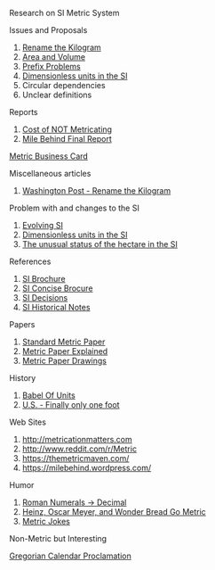 
Research on SI Metric System

Issues and Proposals

1. [Rename the Kilogram](proposals/RenameKilogram.txt)
1. [Area and Volume](proposals/AreaAndVolume.md)
1. [Prefix Problems](proposals/Prefixes.md)
1. [Dimensionless units in the SI](research/Mohr_2015_Metrologia_52_40.pdf)
1. Circular dependencies
1. Unclear definitions


Reports

1. [Cost of NOT Metricating](research/CostOfNonMetrication.pdf)
1. [Mile Behind Final Report](reports/MileBehind-sst-final-3.pdf)

[Metric Business Card](personal/MetricBusinessCard-v1.pdf)

Miscellaneous articles

1. [Washington Post - Rename the Kilogram](https://www.washingtonpost.com/opinions/while-youre-changing-the-kilogram-maybe-change-the-name-too/2017/07/12/19f9501e-6585-11e7-94ab-5b1f0ff459df_story.html)

Problem with and changes to the SI

1. [Evolving SI](research/Brown_2020_Metrologia_57_023001.pdf)
1. [Dimensionless units in the SI](research/Mohr_2015_Metrologia_52_40.pdf)
1. [The unusual status of the hectare in the SI](research/Brown_2022_Metrologia_59_062101.pdf)

References

1. [SI Brochure](references/SI-Brochure-9-EN.pdf)
1. [SI Concise Brocure](references/SI-Brochure-9-concise-EN.pdf)
1. [SI Decisions](references/si-brochure-9-App1-EN.pdf)
1. [SI Historical Notes](references/SI-Brochure-9-App4-EN.pdf)


Papers

1. [Standard Metric Paper](https://www.cl.cam.ac.uk/~mgk25/iso-paper.html)
1. [Metric Paper Explained](https://www.youtube.com/watch?v=mHeo62B0d0E)
1. [Metric Paper Drawings](https://www.engineeringtoolbox.com/drawings-paper-sheets-sizes-d_349.html)

History

1. [Babel Of Units](history/BableOfUnits-1506.01951.pdf)
1. [U.S. - Finally only one foot](https://static.tti.tamu.edu/conferences/uesi21/presentations/track-b/dennis.pdf)

Web Sites

1. http://metricationmatters.com
1. http://www.reddit.com/r/Metric
1. https://themetricmaven.com/
1. https://milebehind.wordpress.com/

Humor

1. [Roman Numerals -> Decimal](https://www.youtube.com/watch?v=fjFaKD9BuOc)
1. [Heinz, Oscar Meyer, and Wonder Bread Go Metric](https://heinzhotdogpact.com/)
1. [Metric Jokes](MetricJokes.txt)

Non-Metric but Interesting

[Gregorian Calendar Proclamation](https://www.fourmilab.ch/documents/calendar/IG_Latin.html)

